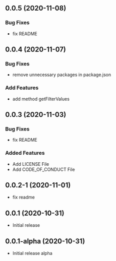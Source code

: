 ## 0.0.5 (2020-11-08)

### Bug Fixes

- fix README

## 0.0.4 (2020-11-07)

### Bug Fixes

- remove unnecessary packages in package.json

### Add Features

- add method getFilterValues

## 0.0.3 (2020-11-03)

### Bug Fixes

- fix README

### Added Features

- Add LICENSE File
- Add CODE_OF_CONDUCT File

## 0.0.2-1 (2020-11-01)

- fix readme

## 0.0.1 (2020-10-31)

- Initial release

## 0.0.1-alpha (2020-10-31)

- Initial release alpha
